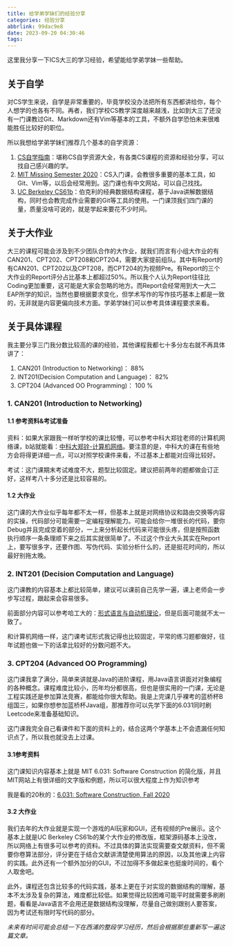 ```yaml
---
title: 给学弟学妹们的经验分享
categories: 经验分享
abbrlink: 99dac9e8
date: 2023-09-20 04:30:46
tags:
---
```

这里我分享一下ICS大三的学习经验，希望能给学弟学妹一些帮助。

## 关于自学

对CS学生来说，自学是非常重要的，毕竟学校没办法把所有东西都讲给你，每个人想学的也各有不同。再者，我们学校CS教学深度越来越浅，比如到大三了还没有一门课教过Git、Markdown还有Vim等基本的工具，不额外自学恐怕未来很难能胜任比较好的职位。

所以我想给学弟学妹们推荐几个基本的自学资源：

1. [CS自学指南](https://csdiy.wiki/)：堪称CS自学资源大全，有各类CS课程的资源和经验分享，可以找自己感兴趣的学。
2. [MIT Missing Semester 2020](https://missing.csail.mit.edu/2020/)：CS入门课，会教很多重要的基本工具，如Git、Vim等，以后会经常用到。这门课也有中文网站，可以自己找找。
3. [UC Berkeley CS61b](https://sp21.datastructur.es/)：伯克利的经典数据结构课程，基于Java讲解数据结构，同时也会教完成作业需要的Git等工具的使用。一门课顶我们四门课的量，质量没啥可说的，就是学起来要花不少时间。

## 关于大作业

大三的课程可能会涉及到不少团队合作的大作业，就我们而言有小组大作业的有CAN201、CPT202、CPT208和CPT204，需要大家提前组队。其中有Report的有CAN201、CPT202以及CPT208，而CPT204的为视频Pre。有Report的三个大作业的Report评分占比基本上都超过50%。所以我个人认为Report往往比Coding更加重要，这可能是大家会忽略的地方。而Report会经常用到大一大二EAP所学的知识，当然也要根据要求变化，但学术写作的写作技巧基本上都是一致的，无非就是内容更偏向技术方面。学弟学妹们可以参考具体课程要求来看。

## 关于具体课程

我主要分享三门我分数比较高的课的经验，其他课程我都七十多分左右就不再具体讲了：

1. CAN201 (Introduction to Networking)： 88%
2. INT201(Decision Computation and Language)： 82%
3. CPT204 (Advanced OO Programming)： 100 %

### 1. CAN201 (Introduction to Networking) 

#### 1.1 参考资料&考试准备

资料：如果大家跟我一样听学校的课比较懵，可以参考中科大郑铨老师的计算机网络课，b站就能看：[中科大郑铨-计算机网络](https://www.bilibili.com/video/BV1JV411t7ow)。要注意的是，中科大的课在有些地方会将得更详细一点，可以对照学校课件来看，不过基本上都能对应得比较好。

考试：这门课期末考试难度不大，题型比较固定。建议把前两年的题都做会订正好，这样考八十多分还是比较容易的。

#### 1.2 大作业

这门课的大作业似乎每年都不太一样，但基本上就是对网络协议和路由交换等内容的实操，代码部分可能需要一定编程理解能力。可能会给你一堆很长的代码，要你Debug并且完成空着的部分，一上来分析起长代码来可能很头疼，但是按照函数执行顺序一条条理顺下来之后其实就很简单了。不过这个作业大头其实在Report上，要写很多字，还要作图、写伪代码、实验分析什么的，还是挺花时间的，所以最好别拖太晚。

<!-- 我把这门课的课程资料上传到了 Github。如果你想参考，可以通过这个链接访问：[CAN201-Introduction-to-Networking-22S1
](https://github.com/Yifei20/CAN201-Introduction-to-Networking-22S1) -->

### 2. INT201 (Decision Computation and Language) 

这门课教的内容基本上都比较简单，建议可以课前自己先学一遍，课上老师会一步步写过程，跟起来会容易很多。

前面部分内容可以参考哈工大的：[形式语言与自动机理论](https://www.icourse163.org/course/HIT-1206319802)，但是后面可能就不太一致了。

和计算机网络一样，这门课考试形式我记得也比较固定，平常的练习题都做好，往年试题也做一下的话拿比较好的分数问题不大。

### 3. CPT204 (Advanced OO Programming) 

这门课我拿了满分，简单来讲就是Java的进阶课程，用Java语言讲面对对象编程的各种概念。课程难度比较小，历年均分都很高，但也是很实用的一门课，无论是工程实践还是参加算法竞赛，都能给你很大帮助。我是上完课几乎裸考的蓝桥杯B组国三，如果你想参加蓝桥杯Java组，那推荐你可以先学下面的6.031同时刷Leetcode来准备基础知识。

这门课我完全自己看课件和下面的资料上的，结合这两个学基本上不会遗漏任何知识点了，所以我也就没去上过课。

#### 3.1参考资料

这门课知识内容基本上就是 MIT 6.031: Software Construction 的简化版，并且MIT网站上有很详细的文字版和例题，所以可以很大程度上作为知识参考

我是看的20秋的：[6.031: Software Construction, Fall 2020](http://web.mit.edu/6.031/www/fa20/)

#### 3.2 大作业

我们去年的大作业就是实现一个游戏的AI玩家和GUI，还有视频的Pre展示。这个基本上就是UC Berkeley CS61b的某个大作业的修改版，框架源码基本上没改，所以网络上有很多可以参考的资料。不过具体的算法实现需要查文献资料，但不需要你卷算法部分，评分更在于结合文献讲清楚使用算法的原因，以及其他课上内容的实践。此外还有一个额外加分的GUI，不过加得不多做起来也挺废时间的，看个人取舍吧。

此外，课程还包含比较多的代码实践，基本上更在于对实现的数据结构的理解，基本不太涉及复杂的算法，难度都比较低。如果觉得比较困难可能平时就需要多刷刷题，看看是Java语言不会用还是数据结构没理解，尽量自己做别跟别人要答案，因为考试还有限时写代码的部分。

<!-- 这门课的课程资料也已经上传到了 Github。如果你想参考，可以通过这个链接访问：[CPT204-Advanced-Object-Oriented-Programming-22S2](https://github.com/Yifei20/CPT204-Advanced-Object-Oriented-Programming-22S2) -->

*未来有时间可能会总结一下在西浦的整段学习经历，然后会根据那些重新写一遍这篇文章。*
